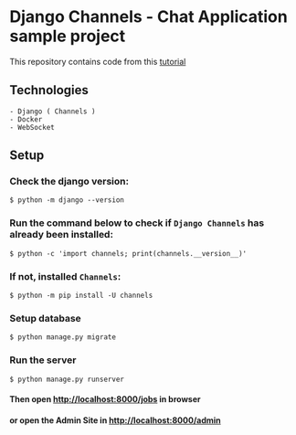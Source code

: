 # Django Channels - Chat Application sample project

This repository contains code from this [tutorial](https://channels.readthedocs.io/en/latest/tutorial/part_1.html)

## Technologies
	- Django ( Channels )
	- Docker
	- WebSocket
	
## Setup

### Check the django version:
	$ python -m django --version

### Run the command below to check if `Django Channels` has already been installed: 
	$ python -c 'import channels; print(channels.__version__)'

### If not, installed `Channels`:
	$ python -m pip install -U channels

### Setup database
	$ python manage.py migrate


### Run the server
	$ python manage.py runserver

#### Then open [http://localhost:8000/jobs](http://localhost:8000/) in browser
#### or open the Admin Site in [http://localhost:8000/admin](http://localhost:8000/admin)
